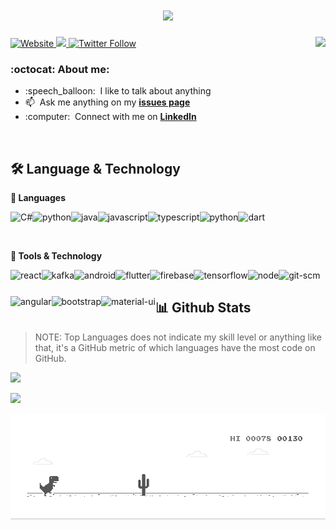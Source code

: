 <h1 align="center">
  <a href="https://git.io/typing-svg">
    <img src="https://readme-typing-svg.herokuapp.com?center=true&vCenter=true&lines=Hi%2C+I'm+Eden+%F0%9F%91%8B;I'm+a+Full-stack+developer;I'm+a+code+lover">
  </a>
</h1>
<a href="https://github.com/baohoang2812">
  <img src="https://github-readme-stats.vercel.app/api?username=baohoang2812&hide=stars&show_icons=true&count_private=true&include_all_commits=true&disable_animations=false&custom_title=Eden%20Hoang%27s%20Github%20Stats" align="right" />
</a>
<p align="left">
  <a href="http://www.giabaohoang.me">
  <img alt="Website" src="https://img.shields.io/website?label=giabaohoang&logo=Firefox%20Browser&style=for-the-badge&up_color=%23353353&up_message=me&url=http%3A%2F%2Fwww.giabaohoang.me%2F">
  </a> 
   <a href="https://github.com/baohoang2812">
   <img src="https://komarev.com/ghpvc/?username=baohoang2812&label=Views&style=flat-square">
  </a>
  <a href="https://twitter.com/edenbaohoang">
  <img alt="Twitter Follow" src="https://img.shields.io/twitter/follow/edenbaohoang?color=1DA1F2&logo=twitter&style=for-the-badge">
  </a>
 
</p>
<h3>:octocat: About me:</h3>
<ul>
  <li>
    :speech_balloon: &nbsp;I like to talk about anything
  </li>
   <li>
     📫 &nbsp;Ask me anything on my <a href="https://github.com/baohoang2812/baohoang2812/issues" target="_blank"><b>issues page</b></a>
  </li>
   <li>
    :computer: &nbsp;Connect with me on <a href="https://www.linkedin.com/in/edenhoang/" target="_blank"><b>LinkedIn</b></a>
  </li>
</ul>
<br/>
<!-- Language and technology-->
<h2 align="left">🛠️ Language & Technology</h2>
<p><b>🔧 Languages</b></p>
<p>
<a href="https://docs.microsoft.com/en-us/" target="_blank"> <img align="left" src="https://raw.githubusercontent.com/rahul-jha98/github_readme_icons/main/language_and_tools/square/c%23/c%23.svg" alt="C#" height="42px"/> </a> 
<a href="https://www.python.org/" target="_blank"> <img align="left" src="https://raw.githubusercontent.com/rahul-jha98/github_readme_icons/main/language_and_tools/square/python/python.svg" alt="python" height="42px"/> </a> 
<a href="https://www.java.com/en/" target="_blank"> <img align="left" src="https://raw.githubusercontent.com/rahul-jha98/github_readme_icons/main/language_and_tools/square/java/java.svg" alt="java" height="42px"/> </a> 
  <a href="https://developer.mozilla.org/en-US/docs/Web/JavaScript" target="_blank"> <img align="left" src="https://raw.githubusercontent.com/rahul-jha98/github_readme_icons/main/language_and_tools/square/javascript/javascript.svg" alt="javascript" height="42px"/> </a>
   <a href="https://www.typescriptlang.org" target="_blank"> <img align="left" src="https://raw.githubusercontent.com/rahul-jha98/github_readme_icons/main/language_and_tools/square/typescript/typescript.svg" alt="typescript" height="42px"/> </a>
   <a href="https://www.python.org/" target="_blank"> <img align="left" src="https://raw.githubusercontent.com/rahul-jha98/github_readme_icons/main/language_and_tools/square/python/python.svg" alt="python" height="42px"/> </a>
   <a href="https://dart.dev/" target="_blank"> <img align="left" src="https://raw.githubusercontent.com/rahul-jha98/github_readme_icons/main/language_and_tools/square/dart/dart.svg" alt="dart" height="42px"/> </a>
  <br>
</p>
<br>
<p><b>🔨 Tools & Technology</b></p>
<p>
  <a href="https://reactjs.org/" target="_blank"> <img align="left" src="https://raw.githubusercontent.com/rahul-jha98/github_readme_icons/main/language_and_tools/square/react/react.svg" alt="react" height="42px"/> </a>
  <a href="https://kafka.apache.org/" target="_blank"> <img align="left" src="https://raw.githubusercontent.com/rahul-jha98/github_readme_icons/main/language_and_tools/square/kaafka/kaafka.svg" alt="kafka" height="42px"/> </a>
  <a href="https://www.android.com/" target="_blank"> <img align="left" src="https://raw.githubusercontent.com/rahul-jha98/github_readme_icons/main/language_and_tools/square/android/android.svg" alt="android" height="42px"/> </a>
  <a href="https://flutter.dev/" target="_blank"> <img align="left" src="https://raw.githubusercontent.com/rahul-jha98/github_readme_icons/main/language_and_tools/square/flutter/flutter.svg" alt="flutter" height="42px"/> </a>
  <a href="https://firebase.google.com/" target="_blank"> <img align="left" src="https://raw.githubusercontent.com/rahul-jha98/github_readme_icons/main/language_and_tools/square/firebase/firebase.svg" alt="firebase" height="42px"/> </a>
  <a href="https://www.tensorflow.org/" target="_blank"> <img align="left" src="https://raw.githubusercontent.com/rahul-jha98/github_readme_icons/main/language_and_tools/square/tensorflow/tensorflow.svg" alt="tensorflow" height="42px"/> </a>
  <a href="https://nodejs.org/en/" target="_blank"> <img align="left" src="https://raw.githubusercontent.com/rahul-jha98/github_readme_icons/main/language_and_tools/square/node/node.svg" alt="node" height="42px"/> </a>
   <a href="https://git-scm.com/" target="_blank"> <img align="left" src="https://raw.githubusercontent.com/rahul-jha98/github_readme_icons/main/language_and_tools/square/git-scm/git-scm.svg" alt="git-scm" height="42px"/> </a>
   <a href="https://angular.io/" target="_blank"> <img align="left" src="https://raw.githubusercontent.com/rahul-jha98/github_readme_icons/main/language_and_tools/square/angular/angular.svg" alt="angular" height="42px"/> </a>
   <a href="https://getbootstrap.com/" target="_blank"> <img align="left" src="https://raw.githubusercontent.com/rahul-jha98/github_readme_icons/main/language_and_tools/square/bootstrap/bootstrap.svg" alt="bootstrap" height="42px"/> </a>
  <a href="https://material-ui.com/" target="_blank"> <img align="left" src="https://raw.githubusercontent.com/rahul-jha98/github_readme_icons/main/language_and_tools/square/material-ui/material-ui.svg" alt="material-ui" height="42px"/> </a>
</p>
<br>
<!-- Github stats-->
<h2 align="left">📊 Github Stats</h2>
<blockquote>NOTE: Top Languages does not indicate my skill level or anything like that, it's a GitHub metric of which languages have the most code on GitHub.</blockquote>
<p align="left">
  <a href="https://github.com/baohoang2812">
    <img src="https://github-readme-stats.vercel.app/api/top-langs/?username=baohoang2812&layout=compact&langs_count=10">
  </a> 
</p>
 <a href="https://github.com/baohoang2812" align="right">
    <img src="https://github-readme-stats.vercel.app/api/top-langs/?username=baohoang2812&layout=compact&langs_count=10">
  </a> 

<p align="center">
  <a href="https://github.com/baohoang2812">
    <img src="https://raw.githubusercontent.com/baohoang2812/baohoang2812/master/dino.gif">
  </a> 
</p>


 

